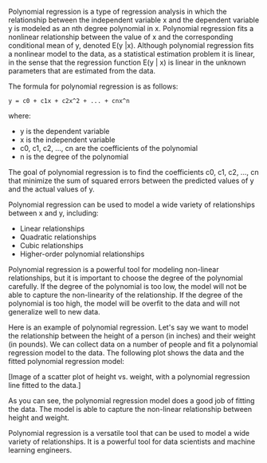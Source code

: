 Polynomial regression is a type of regression analysis in which the relationship between the independent variable x and the dependent variable y is modeled as an nth degree polynomial in x. Polynomial regression fits a nonlinear relationship between the value of x and the corresponding conditional mean of y, denoted E(y |x). Although polynomial regression fits a nonlinear model to the data, as a statistical estimation problem it is linear, in the sense that the regression function E(y | x) is linear in the unknown parameters that are estimated from the data.

The formula for polynomial regression is as follows:

```
y = c0 + c1x + c2x^2 + ... + cnx^n
```

where:

* y is the dependent variable
* x is the independent variable
* c0, c1, c2, ..., cn are the coefficients of the polynomial
* n is the degree of the polynomial

The goal of polynomial regression is to find the coefficients c0, c1, c2, ..., cn that minimize the sum of squared errors between the predicted values of y and the actual values of y.

Polynomial regression can be used to model a wide variety of relationships between x and y, including:

* Linear relationships
* Quadratic relationships
* Cubic relationships
* Higher-order polynomial relationships

Polynomial regression is a powerful tool for modeling non-linear relationships, but it is important to choose the degree of the polynomial carefully. If the degree of the polynomial is too low, the model will not be able to capture the non-linearity of the relationship. If the degree of the polynomial is too high, the model will be overfit to the data and will not generalize well to new data.

Here is an example of polynomial regression. Let's say we want to model the relationship between the height of a person (in inches) and their weight (in pounds). We can collect data on a number of people and fit a polynomial regression model to the data. The following plot shows the data and the fitted polynomial regression model:

[Image of a scatter plot of height vs. weight, with a polynomial regression line fitted to the data.]

As you can see, the polynomial regression model does a good job of fitting the data. The model is able to capture the non-linear relationship between height and weight.

Polynomial regression is a versatile tool that can be used to model a wide variety of relationships. It is a powerful tool for data scientists and machine learning engineers.
